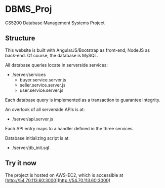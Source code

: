 # DBMS_Proj
CS5200 Database Management Systems Project

## Structure
This website is built with AngularJS/Bootstrap as front-end, NodeJS as back-end. Of course, the database is MySQL.

All database queries locate in serverside services:
- /server/services
  - buyer.service.server.js
  - seller.service.server.js
  - user.service.server.js
  
Each database query is implemented as a transaction to guarantee integrity.
  
An overlook of all serverside APIs is at:
- /server/api.server.js

Each API entry maps to a handler defined in the three services.

Database initializing script is at:
- /server/db_init.sql

## Try it now
The project is hosted on AWS-EC2, which is accessible at
[http://54.70.113.60:3000](http://54.70.113.60:3000)
